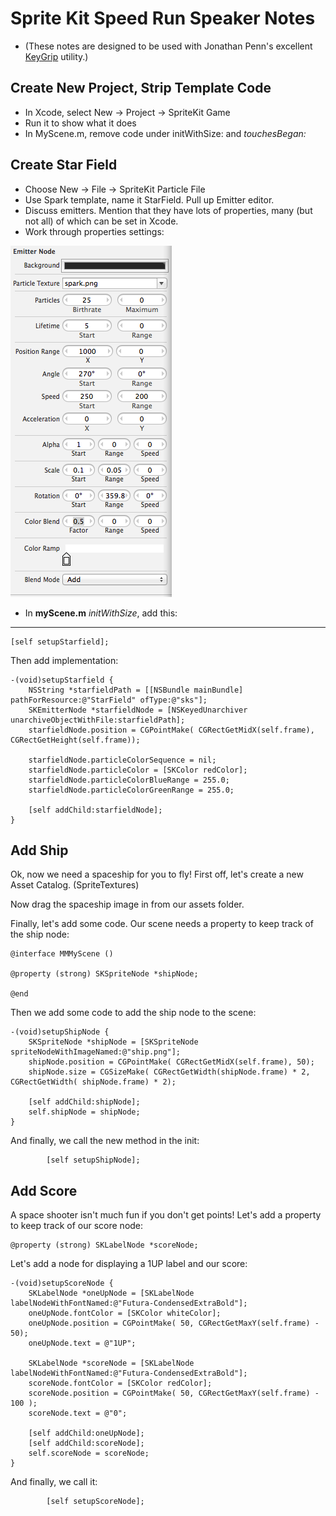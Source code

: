 # Sprite Kit Speed Run Speaker Notes

* (These notes are designed to be used with Jonathan Penn's excellent [KeyGrip](https://github.com/rubbercitywizards/KeyGrip) utility.)

## Create New Project, Strip Template Code

* In Xcode, select New -> Project -> SpriteKit Game
* Run it to show what it does
* In MyScene.m, remove code under initWithSize: and *touchesBegan:*

## Create Star Field

* Choose New -> File -> SpriteKit Particle File
* Use Spark template, name it StarField. Pull up Emitter editor.
* Discuss emitters. Mention that they have lots of properties, many (but not all) of which can be set in Xcode.
* Work through properties settings:

![Star Field Settings](starfieldPanel.png)

* In **myScene.m** *initWithSize*, add this:

---

    [self setupStarfield];

Then add implementation:

	-(void)setupStarfield {
        NSString *starfieldPath = [[NSBundle mainBundle] pathForResource:@"StarField" ofType:@"sks"];
        SKEmitterNode *starfieldNode = [NSKeyedUnarchiver unarchiveObjectWithFile:starfieldPath];
        starfieldNode.position = CGPointMake( CGRectGetMidX(self.frame), CGRectGetHeight(self.frame));
    
        starfieldNode.particleColorSequence = nil;
        starfieldNode.particleColor = [SKColor redColor];
        starfieldNode.particleColorBlueRange = 255.0;
        starfieldNode.particleColorGreenRange = 255.0;
    
        [self addChild:starfieldNode];
    }

## Add Ship

Ok, now we need a spaceship for you to fly! First off, let's create a new Asset Catalog. (SpriteTextures)

Now drag the spaceship image in from our assets folder.

Finally, let's add some code. Our scene needs a property to keep track of the ship node:

    @interface MMMyScene ()
    
    @property (strong) SKSpriteNode *shipNode;
    
    @end

Then we add some code to add the ship node to the scene:

	-(void)setupShipNode {
		SKSpriteNode *shipNode = [SKSpriteNode spriteNodeWithImageNamed:@"ship.png"];
		shipNode.position = CGPointMake( CGRectGetMidX(self.frame), 50);
		shipNode.size = CGSizeMake( CGRectGetWidth(shipNode.frame) * 2, CGRectGetWidth( shipNode.frame) * 2);
	
		[self addChild:shipNode];
		self.shipNode = shipNode;
	}

And finally, we call the new method in the init:

    		[self setupShipNode];

## Add Score

A space shooter isn't much fun if you don't get points! Let's add a property to keep track of our score node:

	@property (strong) SKLabelNode *scoreNode;

Let's add a node for displaying a 1UP label and our score:

	-(void)setupScoreNode {
		SKLabelNode *oneUpNode = [SKLabelNode labelNodeWithFontNamed:@"Futura-CondensedExtraBold"];
		oneUpNode.fontColor = [SKColor whiteColor];
		oneUpNode.position = CGPointMake( 50, CGRectGetMaxY(self.frame) - 50);
		oneUpNode.text = @"1UP";
	
		SKLabelNode *scoreNode = [SKLabelNode labelNodeWithFontNamed:@"Futura-CondensedExtraBold"];
		scoreNode.fontColor = [SKColor redColor];
		scoreNode.position = CGPointMake( 50, CGRectGetMaxY(self.frame) - 100 );
		scoreNode.text = @"0";
	
		[self addChild:oneUpNode];
		[self addChild:scoreNode];
		self.scoreNode = scoreNode;
	}

And finally, we call it:

    		[self setupScoreNode];

